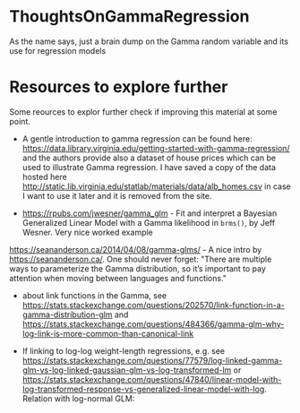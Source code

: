 # ThoughtsOnGammaRegression
As the name says, just a brain dump on the Gamma random variable and its use for regression models

# Resources to explore further

Some reources to explor further check if improving this material at some point.

* A gentle introduction to gamma regression can be found here: https://data.library.virginia.edu/getting-started-with-gamma-regression/ and the authors provide also a dataset of house prices which can be used to illustrate Gamma regression. I have saved a copy of the data hosted here http://static.lib.virginia.edu/statlab/materials/data/alb_homes.csv  in case I want to use it later and it is removed from the site.

* https://rpubs.com/jwesner/gamma_glm - Fit and interpret a Bayesian Generalized Linear Model with a Gamma likelihood in `brms()`, by Jeff Wesner. Very nice worked example

https://seananderson.ca/2014/04/08/gamma-glms/ - A nice intro by https://seananderson.ca/. One should never forget: "There are multiple ways to parameterize the Gamma distribution, so it’s important to pay attention when moving between languages and functions."

* about link functions in the Gamma, see https://stats.stackexchange.com/questions/202570/link-function-in-a-gamma-distribution-glm and https://stats.stackexchange.com/questions/484366/gamma-glm-why-log-link-is-more-common-than-canonical-link

* If linking to log-log weight-length regressions, e.g. see https://stats.stackexchange.com/questions/77579/log-linked-gamma-glm-vs-log-linked-gaussian-glm-vs-log-transformed-lm or https://stats.stackexchange.com/questions/47840/linear-model-with-log-transformed-response-vs-generalized-linear-model-with-log. Relation with log-normal GLM:


